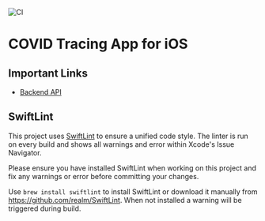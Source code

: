 ![CI](https://github.com/corona-warn-app/cwa-app-ios/workflows/Swift/badge.svg?branch=master)
# COVID Tracing App for iOS

## Important Links

- [Backend API](https://documenter.getpostman.com/view/5099981/Szmb8Lcd?version=latest)


## SwiftLint

This project uses [SwiftLint](https://github.com/realm/SwiftLint) to ensure a unified code style. The linter is run on every build and shows all warnings and error within Xcode's Issue Navigator.

Please ensure you have installed SwiftLint when working on this project and fix any warnings or error before committing your changes.

Use `brew install swiftlint` to install SwiftLint or download it manually from https://github.com/realm/SwiftLint. When not installed a warning will be triggered during build.

